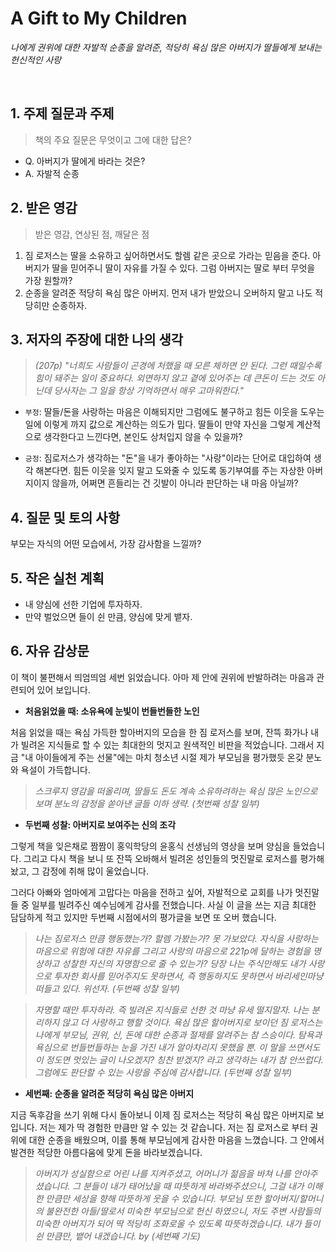 # A Gift to My Children


*나에게 권위에 대한 자발적 순종을 알려준, 적당히 욕심 많은 아버지가 딸들에게 보내는 헌신적인 사랑*
<!--more-->
<br />

## 1. 주제 질문과 주제
> 책의 주요 질문은 무엇이고 그에 대한 답은?

- Q. 아버지가 딸에게 바라는 것은?
- A. 자발적 순종

## 2. 받은 영감
> 받은 영감, 연상된 점, 깨달은 점

1. 짐 로저스는 딸을 소유하고 싶어하면서도 할렘 같은 곳으로 가라는 믿음을 준다. 아버지가 딸을 믿어주니 딸이 자유를 가질 수 있다. 그럼 아버지는 딸로 부터 무엇을 가장 원할까?
2. 순종을 알려준 적당히 욕심 많은 아버지. 먼저 내가 받았으니 오버하지 말고 나도 적당히만 순종하자.

## 3. 저자의 주장에 대한 나의 생각
> *(207p) "너희도 사람들이 곤경에 처했을 때 모른 체하면 안 된다. 그런 때일수록 힘이 돼주는 일이 중요하다. 외면하지 않고 곁에 있어주는 데 큰돈이 드는 것도 아닌데 당사자는 그 일을 항상 기억하면서 매우 고마워한다."*

- `부정`: 딸들/돈을 사랑하는 마음은 이해되지만 그럼에도 불구하고 힘든 이웃을 도우는 일에 이렇게 까지 값으로 계산하는 의도가 밉다.  딸들이 만약 자신을 그렇게 계산적으로 생각한다고 느낀다면, 본인도 상처입지 않을 수 있을까?

- `긍정`: 짐로저스가 생각하는 "돈"을 내가 좋아하는 "사랑"이라는 단어로 대입하여 생각 해본다면.
힘든 이웃을 잊지 말고 도와줄 수 있도록 동기부여를 주는 자상한 아버지이지 않을까, 어쩌면 흔들리는 건 깃발이 아니라 판단하는 내 마음 아닐까?


## 4. 질문 및 토의 사항
부모는 자식의 어떤 모습에서, 가장 감사함을 느낄까?

## 5. 작은 실천 계획
- 내 양심에 선한 기업에 투자하자.
- 만약 벌었으면 들이 쉰 만큼, 양심에 맞게 뱉자.

## 6. 자유 감상문
이 책이 불편해서 띄엄띄엄 세번 읽었습니다. 
아마 제 안에 권위에 반발하려는 마음과 관련되어 있어 보입니다.

- **처음읽었을 때: 소유욕에 눈빛이 번들번들한 노인**

처음 읽었을 때는 욕심 가득한 할아버지의 모습을 한 짐 로저스를 보며, 잔뜩 화가나 내가 빌려온 지식들로 할 수 있는 최대한의 멋지고 원색적인 비판을 적었습니다. 그래서 지금 "내 아이들에게 주는 선물"에는 마치 청소년 시절 제가 부모님을 평가했듯 온갖 분노와 욕설이 가득합니다.

> *스크루지 영감을 떠올리며, 딸들도 돈도 계속 소유하려하는 욕심 많은 노인으로 보며 분노의 감정을 쏟아낸 글들 이하 생략. (첫번째 성찰 일부)*

- **두번째 성찰: 아버지로 보여주는 신의 조각**

그렇게 책을 잊은채로 짬짬이 홍익학당의 윤홍식 선생님의 영상을 보며 양심을 들었습니다. 그리고 다시 책을 보니 또 잔뜩 오바해서 빌려온 성인들의 멋진말로 로저스를 평가해놨고, 그 감정에 취해 많이 울었습니다. 

그러다 아빠와 엄마에게 고맙다는 마음을 전하고 싶어, 자발적으로 교회를 나가 멋진말들 중 일부를 빌려주신 예수님에게 감사를 전했습니다. 사실 이 글을 쓰는 지금 최대한 담담하게 적고 있지만 두번째 시점에서의 평가글을 보면 또 오버 했습니다.

> *나는 짐로저스 만큼 행동했는가? 할렘 가봤는가? 못 가보았다. 자식을 사랑하는 마음으로 위험에 대한 자유를 그리고 사랑의 마음으로 221p에 달하는 경험을 명상하고 성찰한 자신의 자명함으로 줄 수 있는가? 당장 나는 주식만해도 내가 사랑으로 투자한 회사를 믿어주지도 못하면서, 즉 행동하지도 못하면서 바리세인마냥 떠들고 있다. 위선자. (두번째 성찰 일부)*

> *자명할 때만 투자하라. 즉 빌려온 지식들로 선한 것 마냥 유세 떨지말자. 나는 분리하지 않고 더 사랑하고 행할 것이다. 욕심 많은 할아버지로 보이던 짐 로저스는 나에게 부모님, 권위, 신, 돈에 대한 순종과 절제를 알려주는 참 스승이다. 탐욕과 욕심으로 번들번들하는 눈을 가진 내가 알아차리지 못했을 뿐. 이 말을 쓰면서도 이 정도면 멋있는 글이 나오겠지? 칭찬 받겠지? 라고 생각하는 내가 참 안쓰럽다. 그럼에도 판단할 수 있는 사랑을 주심에 감사합니다.  (두번째 성찰 일부)*


- **세번째: 순종을 알려준 적당히 욕심 많은 아버지**

지금 독후감을 쓰기 위해 다시 돌아보니 이제 짐 로저스는 적당히 욕심 많은 아버지로 보입니다.
저는 제가 딱 경험한 만큼만 알 수 있는 것 같습니다. 저는 짐 로저스로 부터 권위에 대한 순종을 배웠으며, 이를 통해 부모님에게 감사한 마음을 느꼈습니다. 그 안에서 발견한 적당한 아름다움에 맞게 돈을 바라보겠습니다.

> *아버지가 성실함으로 어린 나를 지켜주셨고, 어머니가 젊음을 바쳐 나를 안아주셨습니다.
그 분들이 내가 태어났을 때 따뜻하게 바라봐주셨으니, 그걸 내가 이해한 만큼만 세상을 향해 따뜻하게 웃을 수 있습니다. 부모님 또한 할아버지/할머니의 불완전한 아들/딸로서 미숙한 부모님으로 헌신 하였으니, 저도 주변 사람들의 미숙한 아버지가 되어 딱 적당히 조화로울 수 있도록 따뜻하겠습니다. 내가 들이쉰 만큼만, 뱉어 내겠습니다. by (세번째 기도)*

